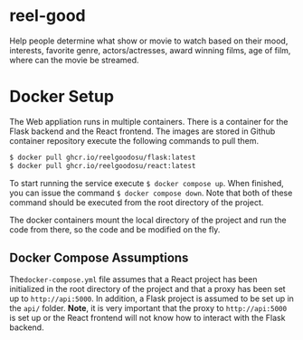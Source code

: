 # reel-good

Help people determine what show or movie to watch based on their mood, interests, favorite genre, actors/actresses, award winning films, age of film, where can the movie be streamed.

# Docker Setup
The Web appliation runs in multiple containers. There is a container for the Flask backend and the React frontend. The images are stored in Github container repository execute the following commands to pull them.

```bash
$ docker pull ghcr.io/reelgoodosu/flask:latest
$ docker pull ghcr.io/reelgoodosu/react:latest
```

To start running the service execute `$ docker compose up`. When finished, you can issue the command `$ docker compose down`. Note that both of these command should be executed from the root directory of the project.

The docker containers mount the local directory of the project and run the code from there, so the code and be modified on the fly.

## Docker Compose Assumptions
The`docker-compose.yml` file assumes that a React project has been initialized in the root directory of the project and that a proxy has been set up to `http://api:5000`. In addition, a Flask project is assumed to be set up in the `api/` folder. **Note**, it is very important that the proxy to `http://api:5000` is set up or the React frontend will not know how to interact with the Flask backend.
